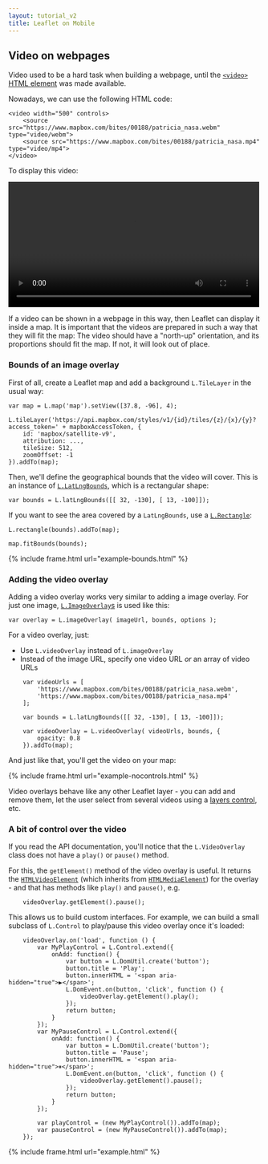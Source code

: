 ```yaml
---
layout: tutorial_v2
title: Leaflet on Mobile
---
```


## Video on webpages

Video used to be a hard task when building a webpage, until the [`<video>` HTML element](https://developer.mozilla.org/en-US/docs/Web/HTML/Element/video) was made available.

Nowadays, we can use the following HTML code:

	<video width="500" controls>
		<source src="https://www.mapbox.com/bites/00188/patricia_nasa.webm" type="video/webm">
		<source src="https://www.mapbox.com/bites/00188/patricia_nasa.mp4" type="video/mp4">
	</video>

To display this video:

<video width="500" controls>
<source src="https://www.mapbox.com/bites/00188/patricia_nasa.webm" type="video/webm">
<source src="https://www.mapbox.com/bites/00188/patricia_nasa.mp4" type="video/mp4">
</video>

If a video can be shown in a webpage in this way, then Leaflet can display it inside a map. It is important that the videos are prepared in such a way that they will fit the map: The video should have a "north-up" orientation, and its proportions should fit the map. If not, it will look out of place.

### Bounds of an image overlay

First of all, create a Leaflet map and add a background `L.TileLayer` in the usual way:

	var map = L.map('map').setView([37.8, -96], 4);

	L.tileLayer('https://api.mapbox.com/styles/v1/{id}/tiles/{z}/{x}/{y}?access_token=' + mapboxAccessToken, {
		id: 'mapbox/satellite-v9',
		attribution: ...,
		tileSize: 512,
		zoomOffset: -1
	}).addTo(map);

Then, we'll define the geographical bounds that the video will cover. This is an instance of [`L.LatLngBounds`](/reference.html#latlngbounds), which is a rectangular shape:

	var bounds = L.latLngBounds([[ 32, -130], [ 13, -100]]);

If you want to see the area covered by a `LatLngBounds`, use a [`L.Rectangle`](/reference.html#rectangle):

	L.rectangle(bounds).addTo(map);

	map.fitBounds(bounds);

{% include frame.html url="example-bounds.html" %}


### Adding the video overlay

Adding a video overlay works very similar to adding a image overlay. For just one image, [`L.ImageOverlay`s](/reference.html#imageoverlay) is used like this:

	var overlay = L.imageOverlay( imageUrl, bounds, options );

For a video overlay, just:

* Use `L.videoOverlay` instead of `L.imageOverlay`
* Instead of the image URL, specify one video URL *or* an array of video URLs

```
	var videoUrls = [
		'https://www.mapbox.com/bites/00188/patricia_nasa.webm',
		'https://www.mapbox.com/bites/00188/patricia_nasa.mp4'
	];

	var bounds = L.latLngBounds([[ 32, -130], [ 13, -100]]);

	var videoOverlay = L.videoOverlay( videoUrls, bounds, {
		opacity: 0.8
	}).addTo(map);
```

And just like that, you'll get the video on your map:

{% include frame.html url="example-nocontrols.html" %}


Video overlays behave like any other Leaflet layer - you can add and remove them, let the user select from several videos using a [layers control](../layers-control/), etc.


### A bit of control over the video

If you read the API documentation, you'll notice that the `L.VideoOverlay` class does not have a `play()` or `pause()` method.

For this, the `getElement()` method of the video overlay is useful. It returns the [`HTMLVideoElement`](https://developer.mozilla.org/docs/Web/API/HTMLImageElement) (which inherits from [`HTMLMediaElement`](https://developer.mozilla.org/docs/Web/API/HTMLMediaElement)) for the overlay - and that has methods like `play()` and `pause()`, e.g.

```
	videoOverlay.getElement().pause();
```

This allows us to build custom interfaces. For example, we can build a small subclass of `L.Control` to play/pause this video overlay once it's loaded:

```
	videoOverlay.on('load', function () {
		var MyPlayControl = L.Control.extend({
			onAdd: function() {
				var button = L.DomUtil.create('button');
				button.title = 'Play';
				button.innerHTML = '<span aria-hidden="true">▶️</span>';
				L.DomEvent.on(button, 'click', function () {
					videoOverlay.getElement().play();
				});
				return button;
			}
		});
		var MyPauseControl = L.Control.extend({
			onAdd: function() {
				var button = L.DomUtil.create('button');
				button.title = 'Pause';
				button.innerHTML = '<span aria-hidden="true">⏸</span>';
				L.DomEvent.on(button, 'click', function () {
					videoOverlay.getElement().pause();
				});
				return button;
			}
		});

		var playControl = (new MyPlayControl()).addTo(map);
		var pauseControl = (new MyPauseControl()).addTo(map);
	});
```

{% include frame.html url="example.html" %}
